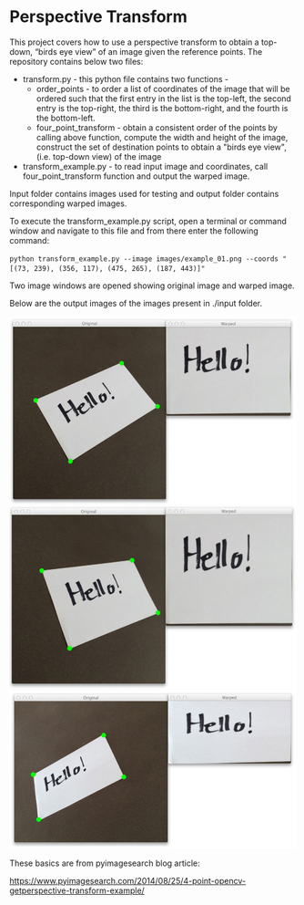 # Perspective Transform

[//]: # (Image References)

[image1]: ./output/example_01.jpg "Example1 Output"
[image2]: ./output/example_02.jpg "Example2 Output"
[image3]: ./output/example_03.jpg "Example3 Output"

This project covers how to use a perspective transform to obtain a top-down, “birds eye view” of an image given the reference points. The repository contains below two files:

* transform.py - this python file contains two functions - 
  * order_points - to order a list of coordinates of the image that will be ordered such that the first entry in the list is the top-left, the second entry is the top-right, the third is the bottom-right, and the fourth is the bottom-left.
  * four_point_transform - obtain a consistent order of the points by calling above function, compute the width and height of the image, construct the set of destination points to obtain a "birds eye view", (i.e. top-down view) of the image
* transform_example.py - to read input image and coordinates, call four_point_transform function and output the warped image.

Input folder contains images used for testing and output folder contains corresponding warped images.

To execute the transform_example.py script, open a terminal or command window and navigate to this file and from there enter the following command:

`python transform_example.py --image images/example_01.png --coords "[(73, 239), (356, 117), (475, 265), (187, 443)]"`

Two image windows are opened showing original image and warped image. 

Below are the output images of the images present in ./input folder.

![alt_text][image1]
![alt_text][image2]
![alt_text][image3]

These basics are from pyimagesearch blog article:

https://www.pyimagesearch.com/2014/08/25/4-point-opencv-getperspective-transform-example/
